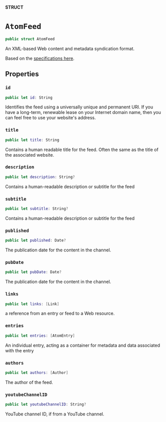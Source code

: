 **STRUCT**

# `AtomFeed`

```swift
public struct AtomFeed
```

An XML-based Web content and metadata syndication format.

Based on the
[specifications here](https://datatracker.ietf.org/doc/html/rfc4287#section-4.1.2).

## Properties
### `id`

```swift
public let id: String
```

Identifies the feed using a universally unique and permanent URI.
If you have a long-term, renewable lease on your Internet domain name,
then you can feel free to use your website's address.

### `title`

```swift
public let title: String
```

Contains a human readable title for the feed.
Often the same as the title of the associated website.

### `description`

```swift
public let description: String?
```

Contains a human-readable description or subtitle for the feed

### `subtitle`

```swift
public let subtitle: String?
```

Contains a human-readable description or subtitle for the feed

### `published`

```swift
public let published: Date?
```

The publication date for the content in the channel.

### `pubDate`

```swift
public let pubDate: Date?
```

The publication date for the content in the channel.

### `links`

```swift
public let links: [Link]
```

a reference from an entry or feed to a Web resource.

### `entries`

```swift
public let entries: [AtomEntry]
```

An individual entry,
acting as a container for metadata and data associated with the entry

### `authors`

```swift
public let authors: [Author]
```

The author of the feed.

### `youtubeChannelID`

```swift
public let youtubeChannelID: String?
```

YouTube channel ID, if from a YouTube channel.
